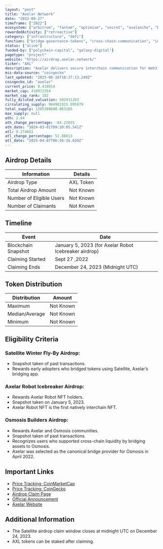 ```yaml
---
layout: "post"
title: "Axelar Network"
date: "2022-09-27"
timeframe: ["2022"]
ecosystem: ["arbitrum", "fantom", "optimism", "secret", "avalanche", "bnb", "osmosis", "moonbeam", "base", "ethereum", "polygon"]
rewardedActivity: ["retroactive"]
category: ["infrastructure", "defi"]
function: ["bridge-governance-tokens", "cross-chain-communication", "interoperability", "cross-chain"]
status: ["alive"]
funded-by: ["polychain-capital", "galaxy-digital"]
pagetype: "project"
website: "https://airdrop.axelar.network/"
ticker: "AXL"
description: "Axelar delivers secure interchain communication for Web3, allowing dApp users to interact with any asset or application on any chain with one click. It functions like Stripe for Web3."
mis-data-source: "coingecko"
last_updated: "2025-06-16T18:27:13.249Z"
coingecko_id: "axelar"
current_price: 0.418014
market_cap: 410972354
market_cap_rank: 182
fully_diluted_valuation: 502931203
circulating_supply: 984981915.095879
total_supply: 1205380688.863265
max_supply: null
ath: 2.64
ath_change_percentage: -84.22025
ath_date: "2024-03-01T09:20:05.541Z"
atl: 0.274681
atl_change_percentage: 51.88613
atl_date: "2025-04-07T06:56:16.620Z"
---
```


## Airdrop Details

| Information              | Details   |
| ------------------------ | --------- |
| Airdrop Type             | AXL Token |
| Total Airdrop Amount     | Not Known |
| Number of Eligible Users | Not Known |
| Number of Claimants      | Not Known |

## Timeline

| Event               | Date                                                  |
| ------------------- | ----------------------------------------------------- |
| Blockchain Snapshot | January 5, 2023 (for Axelar Robot Icebreaker airdrop) |
| Claiming Started    | Sept 27 ,2022                                             |
| Claiming Ends       | December 24, 2023 (Midnight UTC)                      |

## Token Distribution

| Distribution   | Amount    |
| -------------- | --------- |
| Maximum        | Not Known |
| Median/Average | Not Known |
| Minimum        | Not Known |

## Eligibility Criteria

### Satellite Winter Fly-By Airdrop:

- Snapshot taken of past transactions.
- Rewards early adopters who bridged tokens using Satellite, Axelar’s bridging app.

### Axelar Robot Icebreaker Airdrop:

- Rewards Axelar Robot NFT holders.
- Snapshot taken on January 5, 2023.
- Axelar Robot NFT is the first natively interchain NFT.

### Osmosis Builders Airdrop:

- Rewards Axelar and Osmosis communities.
- Snapshot taken of past transactions.
- Recognizes users who supported cross-chain liquidity by bridging assets to Osmosis.
- Axelar was selected as the canonical bridge provider for Osmosis in April 2022.

## Important Links
- [Price Tracking: CoinMarketCap](https://coinmarketcap.com/currencies/axelar)
- [Price Tracking: CoinGecko](https://www.coingecko.com/en/coins/axelar)
- [Airdrop Claim Page](https://airdrop.axelar.network/)
- [Official Announcement](https://x.com/axelar/status/1606280969123778562)
- [Axelar Website](https://axelar.network/)

## Additional Information

- The Satellite airdrop claim window closes at midnight UTC on December 24, 2023.
- AXL tokens can be staked after claiming.